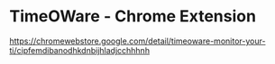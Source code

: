 # TimeOWare - Chrome Extension

https://chromewebstore.google.com/detail/timeoware-monitor-your-ti/cipfemdibanodhkdnbijhladjcchhhnh